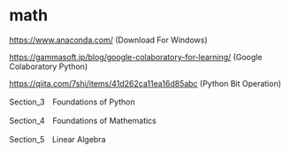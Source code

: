 # math
https://www.anaconda.com/
(Download For Windows)

https://gammasoft.jp/blog/google-colaboratory-for-learning/
(Google Colaboratory Python)

https://qiita.com/7shi/items/41d262ca11ea16d85abc
(Python Bit Operation)

Section_3　Foundations of Python

Section_4　Foundations of Mathematics

Section_5　Linear Algebra
